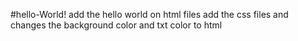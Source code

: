 #hello-World!
add the hello world on html files
add the css files and changes the background color and txt color to html